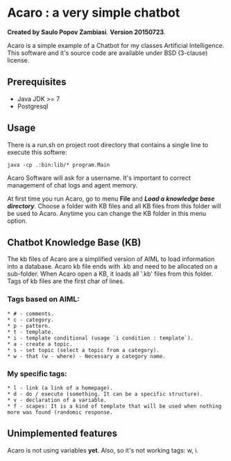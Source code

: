 # Acaro : a very simple chatbot

**Created by Saulo Popov Zambiasi**.
**Version 20150723**.

Acaro is a simple example of a Chatbot for my classes Artificial Intelligence. This software and it's source code are available under BSD (3-clause) license.

## Prerequisites

* Java JDK >= 7
* Postgresql

## Usage

There is a run.sh on project root directory that contains a single line to execute this softwre:

`java -cp .:bin:lib/* program.Main`

Acaro Software will ask for a username. It's important to correct management of chat logs and agent memory.

At first time you run Acaro, go to menu **File** and ***Load a knowledge base directory***. Choose a folder with KB files and all KB files from this folder will be used to Acaro. Anytime you can change the KB folder in this menu option.

## Chatbot Knowledge Base (KB)

The kb files of Acaro are a simplified version of AIML to load information into a database. Acaro kb file ends with .kb and need to be allocated on a sub-folder. When Acaro open a KB, it loads all '.kb' files from this folder. Tags of kb files are the first char of lines.

### Tags based on AIML:

	* # - comments.
	* c - category.
	* p - pattern.
	* t - template.
	* i - template conditional (usage `i condition : template`).
	* a - create a topic.
	* s - set topic (select a topic from a category).
	* w - that (w - where) - Necessary a category name.

### My specific tags:

	* l - link (a link of a homepage).
	* d - do / execute (something. It can be a specific structure).
	* v - declaration of a variable.
	* f - scapes: It is a kind of template that will be used when nothing more was found (randomic response.

## Unimplemented features

Acaro is not using variables **yet**. Also, so it's not working tags: w, i.

